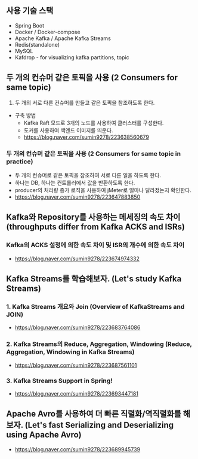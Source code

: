 ## 사용 기술 스택
- Spring Boot
- Docker / Docker-compose
- Apache Kafka / Apache Kafka Streams
- Redis(standalone)
- MySQL
- Kafdrop - for visualizing kafka partitions, topic


## 두 개의 컨슈머 같은 토픽을 사용 (2 Consumers for same topic)
1. 두 개의 서로 다른 컨슈머를 만들고 같은 토픽을 참조하도록 한다.
- 구축 방법
  - Kafka Raft 모드로 3개의 노드를 사용하여 클러스터를 구성한다.
  - 도커를 사용하여 백엔드 이미지를 띄운다.
  - https://blog.naver.com/sumin9278/223638560679

### 두 개의 컨슈머 같은 토픽을 사용 (2 Consumers for same topic in practice)
- 두 개의 컨슈머로 같은 토픽을 참조하여 서로 다른 일을 하도록 한다.
- 하나는 DB, 하나는 컨트롤러에서 값을 반환하도록 한다.
- producer의 처리량 증가 로직을 사용하여 jMeter로 얼마나 달라졌는지 확인한다.
- https://blog.naver.com/sumin9278/223647883850

## Kafka와 Repository를 사용하는 메세징의 속도 차이 (throughputs differ from Kafka ACKS and ISRs)
### Kafka의 ACKS 설정에 의한 속도 차이 및 ISR의 개수에 의한 속도 차이
- https://blog.naver.com/sumin9278/223674974332

## Kafka Streams를 학습해보자. (Let's study Kafka Streams)
### 1. Kafka Streams 개요와 Join (Overview of KafkaStreams and JOIN)
- https://blog.naver.com/sumin9278/223683764086

### 2. Kafka Streams의 Reduce, Aggregation, Windowing (Reduce, Aggregation, Windowing in Kafka Streams)
- https://blog.naver.com/sumin9278/223687561101

### 3. Kafka Streams Support in Spring!
- https://blog.naver.com/sumin9278/223693447181

## Apache Avro를 사용하여 더 빠른 직렬화/역직렬화를 해보자. (Let's fast Serializing and Deserializing using Apache Avro)
- https://blog.naver.com/sumin9278/223689945739
